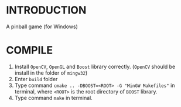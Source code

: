 # INTRODUCTION
A pinball game (for Windows)
# COMPILE
1. Install `OpenCV`, `OpenGL` and `Boost` library correctly. (`OpenCV` should be install in the folder of `mingw32`)
2. Enter `build` folder
3. Type command `cmake .. -DBOOST=<ROOT> -G "MinGW Makefiles"` in terminal, where `<ROOT>` is the root directory of `BOOST` library.
4. Type command `make` in terminal. 
